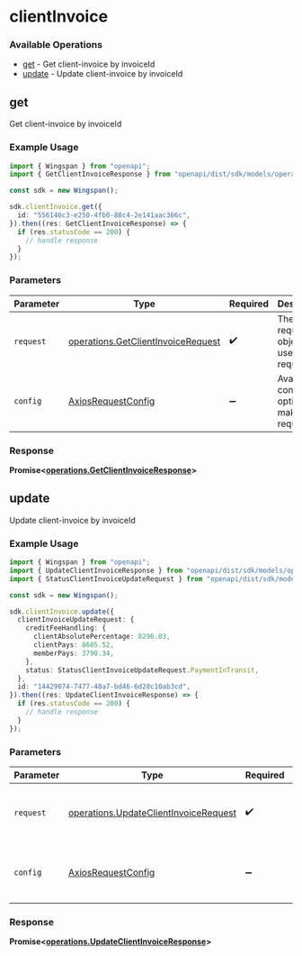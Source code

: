 # clientInvoice

### Available Operations

* [get](#get) - Get client-invoice by invoiceId
* [update](#update) - Update client-invoice by invoiceId

## get

Get client-invoice by invoiceId

### Example Usage

```typescript
import { Wingspan } from "openapi";
import { GetClientInvoiceResponse } from "openapi/dist/sdk/models/operations";

const sdk = new Wingspan();

sdk.clientInvoice.get({
  id: "556146c3-e250-4fb0-88c4-2e141aac366c",
}).then((res: GetClientInvoiceResponse) => {
  if (res.statusCode == 200) {
    // handle response
  }
});
```

### Parameters

| Parameter                                                                                | Type                                                                                     | Required                                                                                 | Description                                                                              |
| ---------------------------------------------------------------------------------------- | ---------------------------------------------------------------------------------------- | ---------------------------------------------------------------------------------------- | ---------------------------------------------------------------------------------------- |
| `request`                                                                                | [operations.GetClientInvoiceRequest](../../models/operations/getclientinvoicerequest.md) | :heavy_check_mark:                                                                       | The request object to use for the request.                                               |
| `config`                                                                                 | [AxiosRequestConfig](https://axios-http.com/docs/req_config)                             | :heavy_minus_sign:                                                                       | Available config options for making requests.                                            |


### Response

**Promise<[operations.GetClientInvoiceResponse](../../models/operations/getclientinvoiceresponse.md)>**


## update

Update client-invoice by invoiceId

### Example Usage

```typescript
import { Wingspan } from "openapi";
import { UpdateClientInvoiceResponse } from "openapi/dist/sdk/models/operations";
import { StatusClientInvoiceUpdateRequest } from "openapi/dist/sdk/models/shared";

const sdk = new Wingspan();

sdk.clientInvoice.update({
  clientInvoiceUpdateRequest: {
    creditFeeHandling: {
      clientAbsolutePercentage: 8296.03,
      clientPays: 8605.52,
      memberPays: 3790.34,
    },
    status: StatusClientInvoiceUpdateRequest.PaymentInTransit,
  },
  id: "14429074-7477-48a7-bd46-6d28c10ab3cd",
}).then((res: UpdateClientInvoiceResponse) => {
  if (res.statusCode == 200) {
    // handle response
  }
});
```

### Parameters

| Parameter                                                                                      | Type                                                                                           | Required                                                                                       | Description                                                                                    |
| ---------------------------------------------------------------------------------------------- | ---------------------------------------------------------------------------------------------- | ---------------------------------------------------------------------------------------------- | ---------------------------------------------------------------------------------------------- |
| `request`                                                                                      | [operations.UpdateClientInvoiceRequest](../../models/operations/updateclientinvoicerequest.md) | :heavy_check_mark:                                                                             | The request object to use for the request.                                                     |
| `config`                                                                                       | [AxiosRequestConfig](https://axios-http.com/docs/req_config)                                   | :heavy_minus_sign:                                                                             | Available config options for making requests.                                                  |


### Response

**Promise<[operations.UpdateClientInvoiceResponse](../../models/operations/updateclientinvoiceresponse.md)>**

